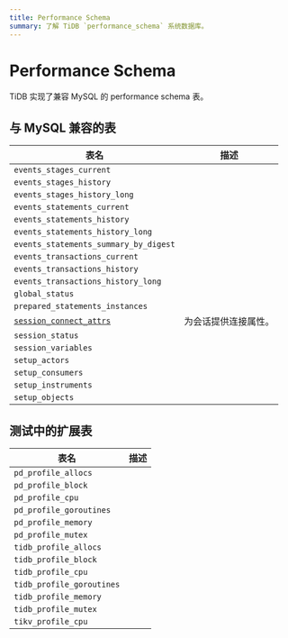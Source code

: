 ```yaml
---
title: Performance Schema
summary: 了解 TiDB `performance_schema` 系统数据库。
---
```


# Performance Schema

TiDB 实现了兼容 MySQL 的 performance schema 表。

## 与 MySQL 兼容的表

| 表名| 描述 |
| --- | --- |
| `events_stages_current` |  |
| `events_stages_history`|  |
| `events_stages_history_long` |  |
| `events_statements_current` |  |
| `events_statements_history` |  |
| `events_statements_history_long` |  |
| `events_statements_summary_by_digest` |  |
| `events_transactions_current` |  |
| `events_transactions_history` |  |
| `events_transactions_history_long` |  |
| `global_status` |  |
| `prepared_statements_instances` |  |
| [`session_connect_attrs`](/performance-schema/performance-schema-session-connect-attrs.md) | 为会话提供连接属性。 |
| `session_status` |  |
| `session_variables` |  |
| `setup_actors`  |  |
| `setup_consumers`  |  |
| `setup_instruments`|  |
| `setup_objects` |  |

## 测试中的扩展表

| 表名 | 描述 |
| ------------------------- | ----------- |
| `pd_profile_allocs` | |
| `pd_profile_block`  | |
| `pd_profile_cpu` | |
| `pd_profile_goroutines`| |
| `pd_profile_memory` | |
| `pd_profile_mutex`  | |
| `tidb_profile_allocs`  | |
| `tidb_profile_block`| |
| `tidb_profile_cpu`  | |
| `tidb_profile_goroutines` | |
| `tidb_profile_memory`  | |
| `tidb_profile_mutex`| |
| `tikv_profile_cpu`  | |
